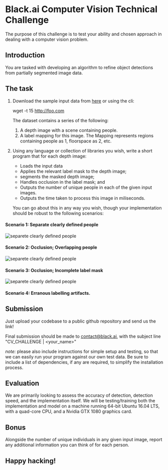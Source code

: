 # Black.ai Computer Vision Technical Challenge
The purpose of this challenge is to test your ability and chosen approach in dealing with a computer vision problem. 

## Introduction
You are tasked with developing an algorithm to refine object detections from partially segmented image data.   

## The task

1. Download the sample input data from [here]() or using the cli:

    wget -t 15 http://foo.com

    The dataset contains a series of the following:
    1. A depth image with a scene containing people. 
    2. A label mapping for this image. The Mapping represents regions containing people as 1, floorspace as 2, etc.
    
2. Using any language or collection of libraries you wish, write a short program that for each depth image:
    * Loads the input data 
    * Applies the relevant label mask to the depth image;
    * segments the masked depth image;
    * Handles occlusion in the label mask; and 
    * Outputs the number of unique people in each of the given input images.
    * Outputs the time taken to process this image in miliseconds. 

    You can go about this in any way you wish, though your implementation should be robust to the following scenarios:

#### Scenario 1: Separate clearly defined people
![separete clearly defined people](https://s3-ap-southeast-2.amazonaws.com/public.data.black.ai/separate_people_labelled.png)

#### Scenario 2: Occlusion; Overlapping people
![separete clearly defined people](https://s3-ap-southeast-2.amazonaws.com/public.data.black.ai/overlapping_people_labelled.png)

#### Scenario 3: Occlusion; Incomplete label mask
![separete clearly defined people](https://s3-ap-southeast-2.amazonaws.com/public.data.black.ai/occluded_junk_labelled.png)

#### Scenario 4: Erranous labelling artifacts.

## Submission

Just upload your codebase to a public github repository and send us the link! 

Final submission should be made to contact@black.ai, with the subject line "CV_CHALLENGE | <your_name>"

*note:* please also include instructions for simple setup and testing, so that we can easily run your program against our own test data. Be sure to include a list of dependencies, if any are required, to simplify the installation process. 

## Evaluation
We are primarily looking to assess the accuracy of detection, detection speed, and the implementation itself. We will be testing/training both the implementation and model on a machine running 64-bit Ubuntu 16.04 LTS, with a quad-core CPU, and a Nvidia GTX 1080 graphics card.  

## Bonus
Alongside the number of unique individuals in any given input image, report any additional information you can think of for each person. 

## Happy hacking! 
